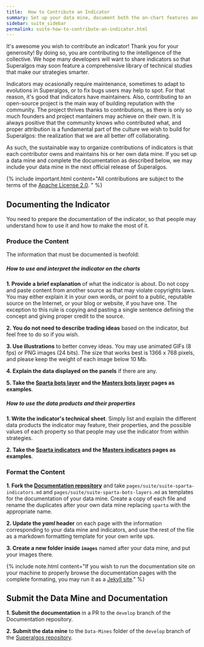 ```yaml
---
title:  How to Contribute an Indicator
summary: Set up your data mine, document both the on-chart features and the data products made available to other bots, and submit a PR to the corresponding repository.
sidebar: suite_sidebar
permalink: suite-how-to-contribute-an-indicator.html
---
```


It's awesome you wish to contribute an indicator! Thank you for your generosity! By doing so, you are contributing to the intelligence of the collective. We hope many developers will want to share indicators so that Superalgos may soon feature a comprehensive library of technical studies that make our strategies smarter.

Indicators may ocasionally require maintenance, sometimes to adapt to evolutions in Superalgos, or to fix bugs users may help to spot. For that reason, it's good that indicators have maintainers. Also, contributing to an open-source project is the main way of building reputation with the community. The project thrives thanks to contributions, as there is only so much founders and project mantainers may achieve on their own. It is always positive that the community knows who contributed what, and proper attribution is a fundamental part of the culture we wish to build for Superalgos: the realization that we are all better off collaborating.

As such, the sustainable way to organize contributions of indicators is that each contributor owns and maintains his or her own data mine. If you set up a data mine and complete the documentation as described below, we may include your data mine in the next official release of Superalgos.

{% include important.html content="All contributions are subject to the terms of the <a href='https://github.com/Superalgos/Superalgos/blob/master/LICENSE' rel='nofollow' rel='noopener' target='_blank'>Apache License 2.0</a>. " %}

## Documenting the Indicator

You need to prepare the documentation of the indicator, so that people may understand how to use it and how to make the most of it. 

### Produce the Content

The information that must be documented is twofold:

##### How to use and interpret the indicator on the charts

**1. Provide a brief explanation** of what the indicator is about. Do not copy and paste content from another source as that may violate copyrights laws. You may either explain it in your own words, or point to a public, reputable source on the Internet, or your blog or website, if you have one. The exception to this rule is copying and pasting a single sentence defining the concept and giving proper credit to the source.

**2. You do not need to describe trading ideas** based on the indicator, but feel free to do so if you wish.

**3. Use illustrations** to better convey ideas. You may use animated GIFs (8 fps) or PNG images (24 bits). The size that works best is 1366 x 768 pixels, and please keep the weight of each image below 10 Mb.

**4. Explain the data displayed on the panels** if there are any.

**5. Take the [Sparta bots layer](suite-sparta-bots-layers.html) and the [Masters bots layer](suite-masters-bots-layers.html) pages as examples**. 

##### How to use the data products and their properties

**1. Write the indicator's technical sheet**. Simply list and explain the different data products the indicator may feature, their properties, and the possible values of each property so that people may use the indicator from within strategies.

**2. Take the [Sparta indicators](suite-sparta-indicators.html) and the [Masters indicators](suite-masters-indicators.html) pages as examples**.

### Format the Content

**1. Fork the <a href="https://github.com/Superalgos/Documentation/tree/develop" rel="noopener" target="_blank">Documentation repository</a>** and take ```pages/suite/suite-sparta-indicators.md``` and ```pages/suite/suite-sparta-bots-layers.md``` as templates for the documentation of your data mine. Create a copy of each file and rename the duplicates after your own data mine replacing ```sparta``` with the appropriate name.

**2. Update the *yaml* header** on each page with the information corresponding to your data mine and indicators, and use the rest of the file as a markdown formatting template for your own write ups.

**3. Create a new folder inside ```images```** named after your data mine, and put your images there.

{% include note.html content="If you wish to run the documentation site on your machine to properly browse the documentation pages with the complete formating, you may run it as a <a href='https://jekyllrb.com/docs/' rel='nofollow' rel='noopener' target='_blank'>Jekyll site</a>." %}

## Submit the Data Mine and Documentation

**1. Submit the documentation** in a PR to the ```develop``` branch of the Documentation repository.

**2. Submit the data mine** to the ```Data-Mines``` folder of the ```develop``` branch of the <a href="https://github.com/Superalgos/Superalgos/tree/develop" rel="noopener" target="_blank">Superalgos repository</a>.